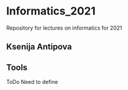 # Informatics_2021

Repository for lectures on informatics for 2021

## Ksenija Antipova

## Tools

ToDo Need to define